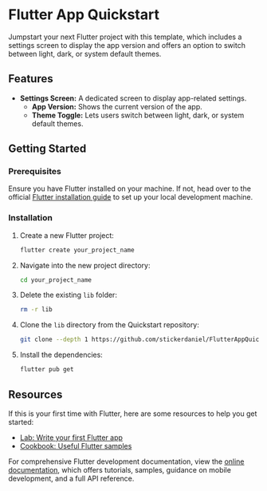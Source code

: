 # Flutter App Quickstart

Jumpstart your next Flutter project with this template, which includes a settings screen to display the app version and offers an option to switch between light, dark, or system default themes.

## Features

- **Settings Screen:** A dedicated screen to display app-related settings.
  - **App Version:** Shows the current version of the app.
  - **Theme Toggle:** Lets users switch between light, dark, or system default themes.

## Getting Started

### Prerequisites

Ensure you have Flutter installed on your machine. If not, head over to the official [Flutter installation guide](https://docs.flutter.dev/get-started/install) to set up your local development machine.

### Installation

1. Create a new Flutter project:
   ```sh
   flutter create your_project_name
   ```
2. Navigate into the new project directory:
   ```sh
   cd your_project_name
   ```
3. Delete the existing `lib` folder:
   ```sh
   rm -r lib
   ```
4. Clone the `lib` directory from the Quickstart repository:
   ```sh
   git clone --depth 1 https://github.com/stickerdaniel/FlutterAppQuickstart.git .tmp && mv .tmp/lib . && rm -r .tmp
   ```
5. Install the dependencies:
   ```sh
   flutter pub get
   ```

## Resources

If this is your first time with Flutter, here are some resources to help you get started:

- [Lab: Write your first Flutter app](https://docs.flutter.dev/get-started/codelab)
- [Cookbook: Useful Flutter samples](https://docs.flutter.dev/cookbook)

For comprehensive Flutter development documentation, view the [online documentation](https://docs.flutter.dev/), which offers tutorials, samples, guidance on mobile development, and a full API reference.
